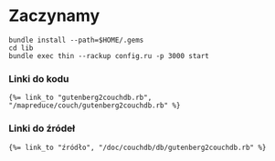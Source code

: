 # Zaczynamy

    bundle install --path=$HOME/.gems
    cd lib
    bundle exec thin --rackup config.ru -p 3000 start

### Linki do kodu

    {%= link_to "gutenberg2couchdb.rb", "/mapreduce/couch/gutenberg2couchdb.rb" %}

### Linki do źródeł

    {%= link_to "źródło", "/doc/couchdb/db/gutenberg2couchdb.rb" %}
